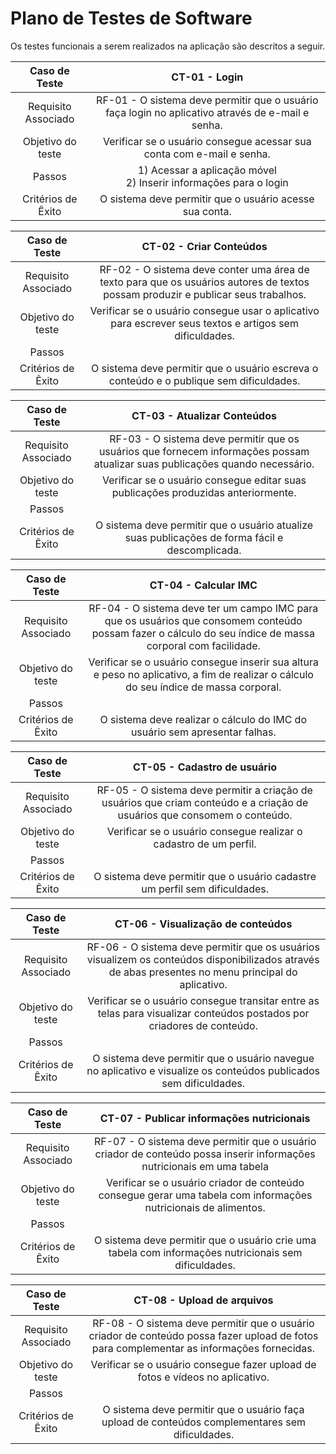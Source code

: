 # Plano de Testes de Software

Os testes funcionais a serem realizados na aplicação são descritos a seguir.
 
|    Caso de Teste    |  **CT-01 - Login** |                                                                                         
| :-----------------: | :-----------------------------------------------------------------------------------------------: |
| Requisito Associado | RF-01 - O sistema deve permitir que o usuário faça login no aplicativo através de e-mail e senha. |     
|  Objetivo do teste  |  Verificar se o usuário consegue acessar sua conta com e-mail e senha. |
|       Passos        |  1) Acessar a aplicação móvel <br> 2) Inserir informações para o login <br> |
| Critérios de Êxito  |  O sistema deve permitir que o usuário acesse sua conta. |     

|    Caso de Teste    |  **CT-02 - Criar Conteúdos** |                                                                                         
| :-----------------: | :-----------------------------------------------------------------------------------------------: |
| Requisito Associado | RF-02 - O sistema deve conter uma área de texto para que os usuários autores de textos possam produzir e publicar seus trabalhos. |     
|  Objetivo do teste  |  Verificar se o usuário consegue usar o aplicativo para escrever seus textos e artigos sem dificuldades. | 
|       Passos        |  |
| Critérios de Êxito  |  O sistema deve permitir que o usuário escreva o conteúdo e o publique sem dificuldades. |

|    Caso de Teste    |  **CT-03 - Atualizar Conteúdos** |                                                                                         
| :-----------------: | :-----------------------------------------------------------------------------------------------: |
| Requisito Associado | RF-03 - O sistema deve permitir que os usuários que fornecem informações possam atualizar suas publicações quando necessário. |     
|  Objetivo do teste  |  Verificar se o usuário consegue editar suas publicações produzidas anteriormente. |        
|       Passos        |  
| Critérios de Êxito  |  O sistema deve permitir que o usuário atualize suas publicações de forma fácil e descomplicada. |

|    Caso de Teste    |  **CT-04 - Calcular IMC** |                                                                                         
| :-----------------: | :-----------------------------------------------------------------------------------------------: |
| Requisito Associado | RF-04 -	O sistema deve ter um campo IMC para que os usuários que consomem conteúdo possam fazer o cálculo do seu índice de massa corporal com facilidade. |     
|  Objetivo do teste  |  Verificar se o usuário consegue inserir sua altura e peso no aplicativo, a fim de realizar o cálculo do seu índice de massa corporal. |        
|       Passos        |  
| Critérios de Êxito  |  O sistema deve realizar o cálculo do IMC do usuário sem apresentar falhas. |

|    Caso de Teste    |  **CT-05 - Cadastro de usuário** |                                                                      
| :-----------------: | :-----------------------------------------------------------------------------------------------: |
| Requisito Associado | RF-05 - O sistema deve permitir a criação de usuários que criam conteúdo e a criação de usuários que consomem o conteúdo. |     
|  Objetivo do teste  |  Verificar se o usuário consegue realizar o cadastro de um perfil. |
|       Passos        |  
| Critérios de Êxito  |  O sistema deve permitir que o usuário cadastre um perfil sem dificuldades. |

|    Caso de Teste    |  **CT-06 - Visualização de conteúdos** |                                                                        
| :-----------------: | :-----------------------------------------------------------------------------------------------: |
| Requisito Associado | RF-06 - O sistema deve permitir que os usuários visualizem os conteúdos disponibilizados através de abas presentes no menu principal do aplicativo.|     
|  Objetivo do teste  |  Verificar se o usuário consegue transitar entre as telas para visualizar conteúdos postados por criadores de conteúdo. |
|       Passos        |  
| Critérios de Êxito  |  O sistema deve permitir que o usuário navegue no aplicativo e visualize os conteúdos publicados sem dificuldades. |

|    Caso de Teste    |  **CT-07 - Publicar informações nutricionais** |                                                                        
| :-----------------: | :-----------------------------------------------------------------------------------------------: |
| Requisito Associado | RF-07 - O sistema deve permitir que o usuário criador de conteúdo possa inserir informações nutricionais em uma tabela|     
|  Objetivo do teste  | Verificar se o usuário criador de conteúdo consegue gerar uma tabela com informações nutricionais de alimentos. |
|       Passos        |  
| Critérios de Êxito  |  O sistema deve permitir que o usuário crie uma tabela com informações nutricionais sem dificuldades. |

|    Caso de Teste    |  **CT-08 - Upload de arquivos** |                                                                        
| :-----------------: | :-----------------------------------------------------------------------------------------------: |
| Requisito Associado | RF-08 - O sistema deve permitir que o usuário criador de conteúdo possa fazer upload de fotos para complementar as informações fornecidas.|     
|  Objetivo do teste  | Verificar se o usuário consegue fazer upload de fotos e vídeos no aplicativo. |
|       Passos        |  
| Critérios de Êxito  |  O sistema deve permitir que o usuário faça upload de conteúdos complementares sem dificuldades. |
